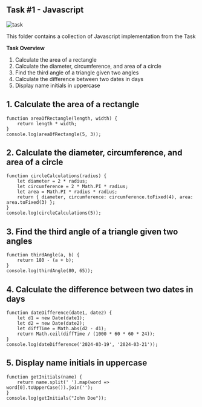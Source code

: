 ## Task #1 - Javascript

![task](https://raw.githubusercontent.com/ZaField/WCD03_Assigment1/blob/main/assets/ImageTugas1.png)

This folder contains a collection of Javascript implementation from the Task

**Task Overview**

1. Calculate the area of a rectangle
2. Calculate the diameter, circumference, and area of a circle
3. Find the third angle of a triangle given two angles
4. Calculate the difference between two dates in days
5. Display name initials in uppercase

## 1. Calculate the area of a rectangle
```
function areaOfRectangle(length, width) {
    return length * width;
}
console.log(areaOfRectangle(5, 3));
```

## 2. Calculate the diameter, circumference, and area of a circle
```
function circleCalculations(radius) {
    let diameter = 2 * radius;
    let circumference = 2 * Math.PI * radius;
    let area = Math.PI * radius * radius;
    return { diameter, circumference: circumference.toFixed(4), area: area.toFixed(3) };
}
console.log(circleCalculations(5));
```

## 3. Find the third angle of a triangle given two angles
```
function thirdAngle(a, b) {
    return 180 - (a + b);
}
console.log(thirdAngle(80, 65));
```

## 4. Calculate the difference between two dates in days
```
function dateDifference(date1, date2) {
    let d1 = new Date(date1);
    let d2 = new Date(date2);
    let diffTime = Math.abs(d2 - d1);
    return Math.ceil(diffTime / (1000 * 60 * 60 * 24));
}
console.log(dateDifference('2024-03-19', '2024-03-21'));
```

## 5. Display name initials in uppercase
```
function getInitials(name) {
    return name.split(' ').map(word => word[0].toUpperCase()).join('');
}
console.log(getInitials("John Doe"));
```
